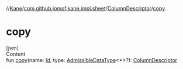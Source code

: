 //[Kane](../../index.md)/[com.github.jomof.kane.impl.sheet](../index.md)/[ColumnDescriptor](index.md)/[copy](copy.md)



# copy  
[jvm]  
Content  
fun [copy](copy.md)(name: [Id](../../com.github.jomof.kane.impl/index.md#%5Bcom.github.jomof.kane.impl%2FId%2F%2F%2FPointingToDeclaration%2F%5D%2FClasslikes%2F-831550086), type: [AdmissibleDataType](../-admissible-data-type/index.md)<*>?): [ColumnDescriptor](index.md)  



